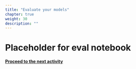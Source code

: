 ```yaml
---
title: "Evaluate your models"
chapter: true
weight: 30
description: ""
---
```


# Placeholder for eval notebook







**[Proceed to the next activity](../martiandetector/)**
